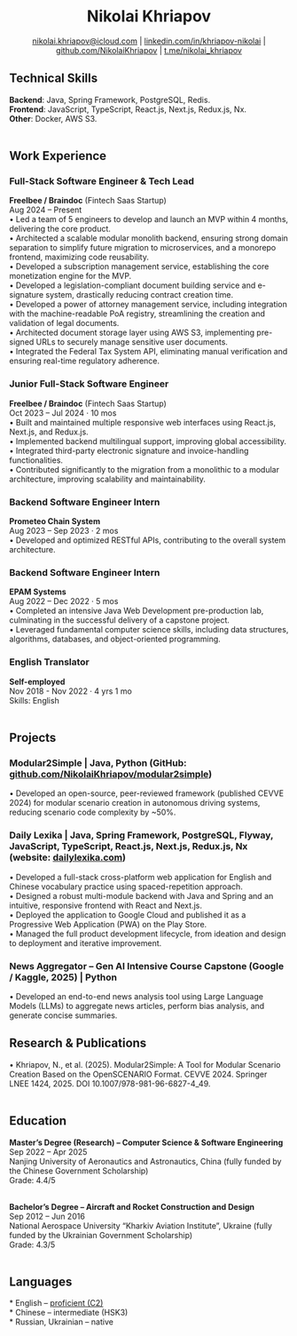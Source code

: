 <h1 align='center'>Nikolai Khriapov</h1>

<p align='center'>
  <a href="mailto:nikolai.khriapov@icloud.com">nikolai.khriapov@icloud.com</a> | 
  <a href="https://www.linkedin.com/in/khriapov-nikolai">linkedin.com/in/khriapov-nikolai</a> | 
  <a href="https://github.com/NikolaiKhriapov">github.com/NikolaiKhriapov</a> | 
  <a href="https://t.me/nikolai_khriapov">t.me/nikolai_khriapov</a>
</p>

<h2>Technical Skills</h2>
<b>Backend</b>: Java, Spring Framework, PostgreSQL, Redis.<br/>
<b>Frontend</b>: JavaScript, TypeScript, React.js, Next.js, Redux.js, Nx.<br/>
<b>Other</b>: Docker, AWS S3.<br/><br/>

<h2>Work Experience</h2>
<h3>Full-Stack Software Engineer & Tech Lead</h3>
<b>Freelbee / Braindoc</b> (Fintech Saas Startup)<br/>
Aug 2024 – Present<br/>
•	Led a team of 5 engineers to develop and launch an MVP within 4 months, delivering the core product.<br/>
•	Architected a scalable modular monolith backend, ensuring strong domain separation to simplify future migration to microservices, and a monorepo frontend, maximizing code reusability.<br/>
•	Developed a subscription management service, establishing the core monetization engine for the MVP.<br/>
•	Developed a legislation-compliant document building service and e-signature system, drastically reducing contract creation time.<br/>
•	Developed a power of attorney management service, including integration with the machine-readable PoA registry, streamlining the creation and validation of legal documents.<br/>
•	Architected document storage layer using AWS S3, implementing pre-signed URLs to securely manage sensitive user documents.<br/>
•	Integrated the Federal Tax System API, eliminating manual verification and ensuring real-time regulatory adherence.<br/>
<h3>Junior Full-Stack Software Engineer</h3>
<b>Freelbee / Braindoc</b> (Fintech Saas Startup)<br/>
Oct 2023 – Jul 2024 · 10 mos<br/>
•	Built and maintained multiple responsive web interfaces using React.js, Next.js, and Redux.js.<br/>
•	Implemented backend multilingual support, improving global accessibility.<br/>
•	Integrated third-party electronic signature and invoice-handling functionalities.<br/>
•	Contributed significantly to the migration from a monolithic to a modular architecture, improving scalability and maintainability.<br/>

<h3>Backend Software Engineer Intern</h3>
<b>Prometeo Chain System</b><br/>
Aug 2023 – Sep 2023 · 2 mos<br/>
•	Developed and optimized RESTful APIs, contributing to the overall system architecture.<br/>

<h3>Backend Software Engineer Intern</h3>
<b>EPAM Systems</b><br/>
Aug 2022 – Dec 2022 · 5 mos<br/>
•	Completed an intensive Java Web Development pre-production lab, culminating in the successful delivery of a capstone project.<br/>
•	Leveraged fundamental computer science skills, including data structures, algorithms, databases, and object-oriented programming.<br/>

<h3>English Translator</h3>
<b>Self-employed</b><br/>
Nov 2018 - Nov 2022 · 4 yrs 1 mo<br/>
Skills: English<br/><br/>

<h2>Projects</h2>
<h3><b>Modular2Simple</b> | Java, Python (GitHub: <a href="https://github.com/NikolaiKhriapov/modular2simple">github.com/NikolaiKhriapov/modular2simple</a>)</h3>
•	Developed an open-source, peer-reviewed framework (published CEVVE 2024) for modular scenario creation in autonomous driving systems, reducing scenario code complexity by ~50%.<br/>

<h3><b>Daily Lexika</b> | Java, Spring Framework, PostgreSQL, Flyway, JavaScript, TypeScript, React.js, Next.js, Redux.js, Nx (website: <a href="https://dailylexika.com/">dailylexika.com</a>)</h3>
•	Developed a full-stack cross-platform web application for English and Chinese vocabulary practice using spaced-repetition approach.<br/>
•	Designed a robust multi-module backend with Java and Spring and an intuitive, responsive frontend with React and Next.js.<br/>
•	Deployed the application to Google Cloud and published it as a Progressive Web Application (PWA) on the Play Store.<br/>
•	Managed the full product development lifecycle, from ideation and design to deployment and iterative improvement.<br/>

<h3><b>News Aggregator – Gen AI Intensive Course Capstone (Google / Kaggle, 2025)</b> | Python</h3>
•	Developed an end-to-end news analysis tool using Large Language Models (LLMs) to aggregate news articles, perform bias analysis, and generate concise summaries.<br/>

<h2>Research & Publications</h2>
•	Khriapov, N., et al. (2025). Modular2Simple: A Tool for Modular Scenario Creation Based on the OpenSCENARIO Format. CEVVE 2024. Springer LNEE 1424, 2025. DOI 10.1007/978-981-96-6827-4_49.<br/><br/>

<h2>Education</h2>
<b>Master’s Degree (Research) – Computer Science & Software Engineering</b><br/>
Sep 2022 – Apr 2025<br/>
Nanjing University of Aeronautics and Astronautics, China (fully funded by the Chinese Government Scholarship)<br/>
Grade: 4.4/5<br/><br/>

<b>Bachelor’s Degree – Aircraft and Rocket Construction and Design</b><br/>
Sep 2012 – Jun 2016<br/>
National Aerospace University “Kharkiv Aviation Institute”, Ukraine (fully funded by the Ukrainian Government Scholarship)<br/>
Grade: 4.3/5<br/><br/>

<h2>Languages</h2>
*   English – <a href='https://www.efset.org/cert/8Aomkp'>proficient (C2)</a><br/>
*   Chinese – intermediate (HSK3)<br/>
*   Russian, Ukrainian – native
